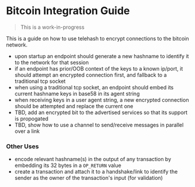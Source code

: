 Bitcoin Integration Guide
=========================

> This is a work-in-progress

This is a guide on how to use telehash to encrypt connections to the bitcoin network.

* upon startup an endpoint should generate a new hashname to identify it to the network for that session
* if an endpoint has prior/OOB context of the keys to a known ip/port, it should attempt an encrypted connection first, and fallback to a traditional tcp socket
* when using a traditional tcp socket, an endpoint should embed its current hashname keys in base58 in its agent string
* when receiving keys in a user agent string, a new encrypted connection should be attempted and replace the current one
* TBD, add an encrypted bit to the advertised services so that its support is propogated
* TBD, show how to use a channel to send/receive messages in parallel over a link

### Other Uses

* encode relevant hashname(s) in the output of any transaction by embedding its 32 bytes in a `OP_RETURN` value
* create a transaction and attach it to a handshake/link to identify the sender as the owner of the transaction's input (for validation)
